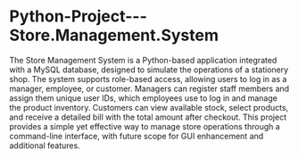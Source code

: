 # Python-Project---Store.Management.System
The Store Management System is a Python-based application integrated with a MySQL database, designed to simulate the operations of a stationery shop. The system supports role-based access, allowing users to log in as a manager, employee, or customer. Managers can register staff members and assign them unique user IDs, which employees use to log in and manage the product inventory. Customers can view available stock, select products, and receive a detailed bill with the total amount after checkout. This project provides a simple yet effective way to manage store operations through a command-line interface, with future scope for GUI enhancement and additional features.
